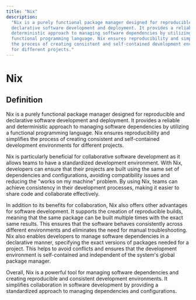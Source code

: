 ```yaml
---
title: "Nix"
description:
  "Nix is a purely functional package manager designed for reproducible and
  declarative software development and deployment. It provides a reliable and
  deterministic approach to managing software dependencies by utilizing a
  functional programming language. Nix ensures reproducibility and simplifies
  the process of creating consistent and self-contained development environments
  for different projects."
---
```


# Nix

## Definition

Nix is a purely functional package manager designed for reproducible and
declarative software development and deployment. It provides a reliable and
deterministic approach to managing software dependencies by utilizing a
functional programming language. Nix ensures reproducibility and simplifies the
process of creating consistent and self-contained development environments for
different projects.

Nix is particularly beneficial for collaborative software development as it
allows teams to have a standardized development environment. With Nix,
developers can ensure that their projects are built using the same set of
dependencies and configurations, avoiding compatibility issues and reducing the
"works on my machine" problem. By using Nix, teams can achieve consistency in
their development processes, making it easier to share code and collaborate
effectively.

In addition to its benefits for collaboration, Nix also offers other advantages
for software development. It supports the creation of reproducible builds,
meaning that the same package can be built multiple times with the exact same
results. This ensures that the software behaves consistently across different
environments and eliminates the need for manual troubleshooting. Nix also
enables developers to manage software dependencies in a declarative manner,
specifying the exact versions of packages needed for a project. This helps to
avoid conflicts and ensures that the development environment is self-contained
and independent of the system's global package manager.

Overall, Nix is a powerful tool for managing software dependencies and creating
reproducible and consistent development environments. It simplifies
collaboration in software development by providing a standardized approach to
managing dependencies and configurations.
